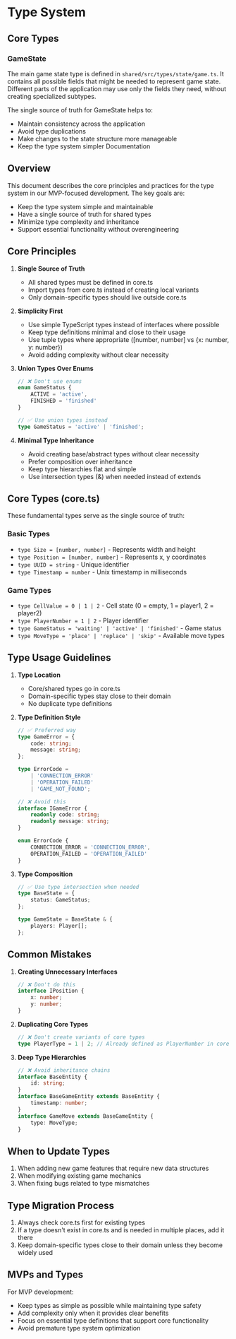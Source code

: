 # Type System

## Core Types

### GameState
The main game state type is defined in `shared/src/types/state/game.ts`. It contains all possible fields that might be needed to represent game state. Different parts of the application may use only the fields they need, without creating specialized subtypes.

The single source of truth for GameState helps to:
- Maintain consistency across the application
- Avoid type duplications
- Make changes to the state structure more manageable
- Keep the type system simpler Documentation

## Overview

This document describes the core principles and practices for the type system in our MVP-focused development. The key goals are:
- Keep the type system simple and maintainable
- Have a single source of truth for shared types
- Minimize type complexity and inheritance
- Support essential functionality without overengineering

## Core Principles

1. **Single Source of Truth**
   - All shared types must be defined in core.ts
   - Import types from core.ts instead of creating local variants
   - Only domain-specific types should live outside core.ts

2. **Simplicity First**
   - Use simple TypeScript types instead of interfaces where possible
   - Keep type definitions minimal and close to their usage
   - Use tuple types where appropriate ([number, number] vs {x: number, y: number})
   - Avoid adding complexity without clear necessity

3. **Union Types Over Enums**
   ```typescript
   // ❌ Don't use enums
   enum GameStatus {
       ACTIVE = 'active',
       FINISHED = 'finished'
   }

   // ✅ Use union types instead
   type GameStatus = 'active' | 'finished';
   ```

4. **Minimal Type Inheritance**
   - Avoid creating base/abstract types without clear necessity
   - Prefer composition over inheritance
   - Keep type hierarchies flat and simple
   - Use intersection types (&) when needed instead of extends

## Core Types (core.ts)

These fundamental types serve as the single source of truth:

### Basic Types
- `type Size = [number, number]` - Represents width and height
- `type Position = [number, number]` - Represents x, y coordinates
- `type UUID = string` - Unique identifier
- `type Timestamp = number` - Unix timestamp in milliseconds

### Game Types
- `type CellValue = 0 | 1 | 2` - Cell state (0 = empty, 1 = player1, 2 = player2)
- `type PlayerNumber = 1 | 2` - Player identifier
- `type GameStatus = 'waiting' | 'active' | 'finished'` - Game status
- `type MoveType = 'place' | 'replace' | 'skip'` - Available move types

## Type Usage Guidelines

1. **Type Location**
   - Core/shared types go in core.ts
   - Domain-specific types stay close to their domain
   - No duplicate type definitions

2. **Type Definition Style**
   ```typescript
   // ✅ Preferred way
   type GameError = {
       code: string;
       message: string;
   };

   type ErrorCode = 
       | 'CONNECTION_ERROR'
       | 'OPERATION_FAILED'
       | 'GAME_NOT_FOUND';

   // ❌ Avoid this
   interface IGameError {
       readonly code: string;
       readonly message: string;
   }

   enum ErrorCode {
       CONNECTION_ERROR = 'CONNECTION_ERROR',
       OPERATION_FAILED = 'OPERATION_FAILED'
   }
   ```

3. **Type Composition**
   ```typescript
   // ✅ Use type intersection when needed
   type BaseState = {
       status: GameStatus;
   };

   type GameState = BaseState & {
       players: Player[];
   };
   ```

## Common Mistakes

1. **Creating Unnecessary Interfaces**
   ```typescript
   // ❌ Don't do this
   interface IPosition {
       x: number;
       y: number;
   }
   ```

2. **Duplicating Core Types**
   ```typescript
   // ❌ Don't create variants of core types
   type PlayerType = 1 | 2; // Already defined as PlayerNumber in core.ts
   ```

3. **Deep Type Hierarchies**
   ```typescript
   // ❌ Avoid inheritance chains
   interface BaseEntity {
       id: string;
   }
   interface BaseGameEntity extends BaseEntity {
       timestamp: number;
   }
   interface GameMove extends BaseGameEntity {
       type: MoveType;
   }
   ```

## When to Update Types

1. When adding new game features that require new data structures
2. When modifying existing game mechanics
3. When fixing bugs related to type mismatches

## Type Migration Process

1. Always check core.ts first for existing types
2. If a type doesn't exist in core.ts and is needed in multiple places, add it there
3. Keep domain-specific types close to their domain unless they become widely used

## MVPs and Types

For MVP development:
- Keep types as simple as possible while maintaining type safety
- Add complexity only when it provides clear benefits
- Focus on essential type definitions that support core functionality
- Avoid premature type system optimization